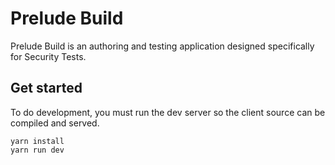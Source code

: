 # Prelude Build

Prelude Build is an authoring and testing application designed specifically for Security Tests.

## Get started

To do development, you must run the dev server so the client source can be compiled and served.

```
yarn install
yarn run dev
```
